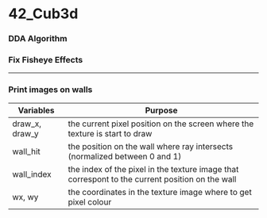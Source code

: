 # 42_Cub3d

### DDA Algorithm

### Fix Fisheye Effects

---
### Print images on walls

| Variables | Purpose |
|-----------|---------|
| draw_x, draw_y | the current pixel position on the screen where the texture is start to draw |
| wall_hit       | the position on the wall where ray intersects (normalized between 0 and 1) |
| wall_index     | the index of the pixel in the texture image that correspont to the current position on the wall |
| wx, wy         | the coordinates in the texture image where to get pixel colour | 